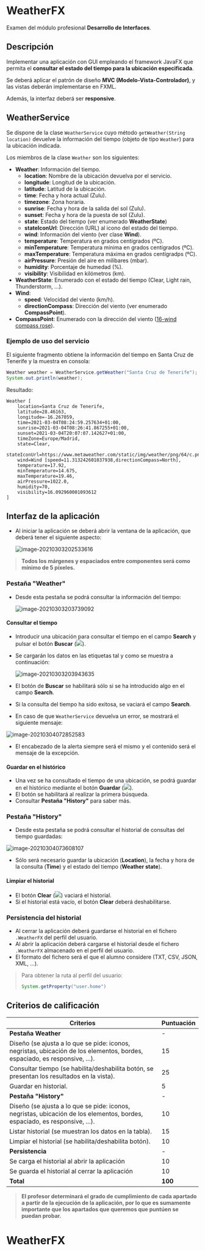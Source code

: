 # WeatherFX
Examen del módulo profesional **Desarrollo de Interfaces**.

## Descripción

Implementar una aplicación con GUI empleando el framework JavaFX que permita el **consultar el estado del tiempo para la ubicación especificada**. 

Se deberá aplicar el patrón de diseño **MVC (Modelo-Vista-Controlador)**, y las vistas deberán implementarse en FXML.

Además, la interfaz deberá ser **responsive**.

## WeatherService

Se dispone de la clase `WeatherService` cuyo método `getWeather(String location)` devuelve la información del tiempo (objeto de tipo `Weather`) para la ubicación indicada. 

Los miembros de la clase `Weather` son los siguientes:

- **Weather**: Información del tiempo.
  - **location**: Nombre de la ubicación devuelva por el servicio.
  - **longitude**: Longitud de la ubicación.
  - **latitude**: Latitud de la ubicación.
  - **time**: Fecha y hora actual (Zulu).
  - **timezone**: Zona horaria.
  - **sunrise**: Fecha y hora de la salida del sol (Zulu).
  - **sunset**: Fecha y hora de la puesta de sol (Zulu).
  - **state**: Estado del tiempo (ver enumerado **WeatherState**)
  - **stateIconUrl**: Dirección (URL) al icono del estado del tiempo.
  - **wind**: Información del viento (ver clase **Wind**).
  - **temperature**: Temperatura en grados centígrados (ºC).
  - **minTemperature**: Temperatura mínima en grados centígrados (ºC).
  - **maxTemperature**: Temperatura máxima en grados centígradps (ºC).
  - **airPressure**: Presión del aire en milibares (mbar).
  - **humidity**: Porcentaje de humedad (%).
  - **visibility**: Visibilidad en kilómetros (km).
- **WeatherState**: Enumerado con el estado del tiempo (Clear, Light rain, Thunderstorm, ...).
- **Wind**:
  - **speed**: Velocidad del viento (km/h).
  - **directionCompass**: Dirección del viento (ver enumerado **CompassPoint**).
- **CompassPoint**: Enumerado con la dirección del viento ([16-wind compass rose](https://upload.wikimedia.org/wikipedia/commons/thumb/1/1a/Brosen_windrose.svg/1024px-Brosen_windrose.svg.png)).

### Ejemplo de uso del servicio

El siguiente fragmento obtiene la información del tiempo en Santa Cruz de Tenerife y la muestra en consola:

 ```java
Weather weather = WeatherService.getWeather("Santa Cruz de Tenerife");
System.out.println(weather);
 ```

Resultado:

```
Weather [
	location=Santa Cruz de Tenerife, 
	latitude=28.46163, 
	longitude=-16.267059, 
	time=2021-03-04T08:24:59.257634+01:00, 
	sunrise=2021-03-04T08:26:41.867255+01:00, 
	sunset=2021-03-04T20:07:07.142627+01:00, 
	timeZone=Europe/Madrid, 
	state=Clear, 
	stateIconUrl=https://www.metaweather.com/static/img/weather/png/64/c.png, 
	wind=Wind [speed=11.313242601037938,directionCompass=North], 
	temperature=17.92, 
	minTemperature=14.675, 
	maxTemperature=19.46, 
	airPressure=1022.0, 
	humidity=70, 
	visibility=16.092960001093612
]
```

## Interfaz de la aplicación

- Al iniciar la aplicación se deberá abrir la ventana de la aplicación, que deberá tener el siguiente aspecto: 

  ![image-20210303202533616](docs/interfaz.png)

> **Todos los márgenes y espaciados entre componentes será como mínimo de 5 píxeles.**

### Pestaña "Weather"

- Desde esta pestaña se podrá consultar la información del tiempo:

  ![image-20210303203739092](docs/weather-tab.png)
  
   

#### Consultar el tiempo

- Introducir una ubicación para consultar el tiempo en el campo **Search** y pulsar el botón **Buscar** (![](src/main/resources/images/find-icon.png)).

- Se cargarán los datos en las etiquetas tal y como se muestra a continuación:

  ![image-20210303203943635](docs/weather-tab-with-data.png)

- El botón de **Buscar** se habilitará sólo si se ha introducido algo en el campo **Search**.

- Si la consulta del tiempo ha sido exitosa, se vaciará el campo **Search**.

- En caso de que `WeatherService` devuelva un error, se mostrará el siguiente mensaje:

![image-20210304072852583](docs/search-error.png)

- El encabezado de la alerta siempre será el mismo y el contenido será el mensaje de la excepción.

#### Guardar en el histórico

- Una vez se ha consultado el tiempo de una ubicación, se podrá guardar en el histórico mediante el botón **Guardar** (![](src/main/resources/images/save-as-icon.png)).
- El botón se habilitará al realizar la primera búsqueda.
- Consultar **Pestaña "History"** para saber más.

### Pestaña "History"

- Desde esta pestaña se podrá consultar el historial de consultas del tiempo guardadas:

![image-20210304073608107](docs/history-tab.png)

- Sólo será necesario guardar la ubicación (**Location**), la fecha y hora de la consulta (**Time**) y el estado del tiempo (**Weather state**).

#### Limpiar el historial

- El botón **Clear** (![](src/main/resources/images/clear-icon.png)) vaciará el historial. 
- Si el historial está vacío, el botón **Clear** deberá deshabilitarse.

### Persistencia del historial

- Al cerrar la aplicación deberá guardarse el historial en el fichero `.WeatherFX` del perfil del usuario.
- Al abrir la aplicación deberá cargarse el historial desde el fichero `.WeatherFX` almacenado en el perfil del usuario.
- El formato del fichero será el que el alumno considere (TXT, CSV, JSON, XML, ...).

> Para obtener la ruta al perfil del usuario: 
>
> ```java
> System.getProperty("user.home")
> ```

## Criterios de calificación

| **Criterios**                                                | **Puntuación** |
| ------------------------------------------------------------ | -------------- |
| **Pestaña Weather**                                          | -              |
| Diseño (se ajusta a lo que se pide: iconos, negristas, ubicación de los elementos, bordes, espaciado, es responsive, ...). | 15             |
| Consultar tiempo (se habilita/deshabilita botón, se presentan los resultados en la vista). | 25             |
| Guardar en historial.                                        | 5              |
| **Pestaña  "History"**                                       | -              |
| Diseño (se ajusta a lo que se pide: iconos, negristas, ubicación de los elementos, bordes, espaciado, es responsive, ...). | 10             |
| Listar historial (se muestran los datos en la tabla).        | 15             |
| Limpiar el historial (se habilita/deshabilita botón).        | 10             |
| **Persistencia**                                             | -              |
| Se carga el historial al abrir la aplicación                 | 10             |
| Se guarda el historial al cerrar la aplicación               | 10             |
| **Total**                                                    | **100**        |

> **El profesor determinará el grado de cumplimiento de cada apartado a partir de la ejecución de la aplicación, por lo que es sumamente importante que los apartados que queremos que puntúen se puedan probar.** 

# WeatherFX
